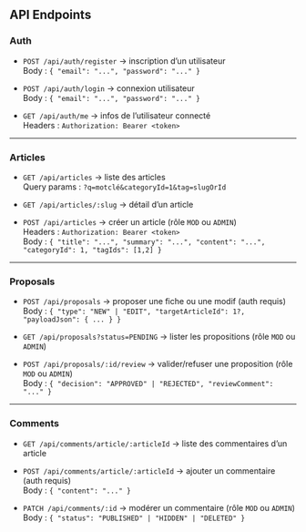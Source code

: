 ## API Endpoints

### Auth

- `POST /api/auth/register` → inscription d’un utilisateur  
  Body : `{ "email": "...", "password": "..." }`

- `POST /api/auth/login` → connexion utilisateur  
  Body : `{ "email": "...", "password": "..." }`

- `GET /api/auth/me` → infos de l’utilisateur connecté  
  Headers : `Authorization: Bearer <token>`

---

### Articles

- `GET /api/articles` → liste des articles  
  Query params : `?q=motclé&categoryId=1&tag=slugOrId`

- `GET /api/articles/:slug` → détail d’un article

- `POST /api/articles` → créer un article (rôle `MOD` ou `ADMIN`)  
  Headers : `Authorization: Bearer <token>`  
  Body : `{ "title": "...", "summary": "...", "content": "...", "categoryId": 1, "tagIds": [1,2] }`

---

### Proposals

- `POST /api/proposals` → proposer une fiche ou une modif (auth requis)  
  Body : `{ "type": "NEW" | "EDIT", "targetArticleId": 1?, "payloadJson": { ... } }`

- `GET /api/proposals?status=PENDING` → lister les propositions (rôle `MOD` ou `ADMIN`)

- `POST /api/proposals/:id/review` → valider/refuser une proposition (rôle `MOD` ou `ADMIN`)  
  Body : `{ "decision": "APPROVED" | "REJECTED", "reviewComment": "..." }`

---

### Comments

- `GET /api/comments/article/:articleId` → liste des commentaires d’un article

- `POST /api/comments/article/:articleId` → ajouter un commentaire (auth requis)  
  Body : `{ "content": "..." }`

- `PATCH /api/comments/:id` → modérer un commentaire (rôle `MOD` ou `ADMIN`)  
  Body : `{ "status": "PUBLISHED" | "HIDDEN" | "DELETED" }`
